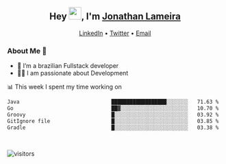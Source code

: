 <h2 align="center">Hey <img src="https://github.com/TheDudeThatCode/TheDudeThatCode/blob/master/Assets/Hi.gif" width="29">, I'm <a href="https://www.linkedin.com/in/jonathanlameira/">Jonathan Lameira</a></h2>
<p align="center">
  <a href="https://www.linkedin.com/in/jonathanlameira/">LinkedIn</a> •
  <a href="https://twitter.com/jlameira">Twitter</a> •
  <a href="mailto:jlameira@gmail.com">Email</a>
</p>

### About Me 🚀
- 🌱  I’m a brazilian Fullstack developer</br>
- 👨‍💻  I am passionate about Development</br>

<!-- ![Jonathan Lameira github stats](https://github-readme-stats.vercel.app/api?username=jlameirameli&show_icons=true&hide_border=true)&nbsp;&nbsp; -->

📊 This week I spent my time working on
<!--START_SECTION:waka-->

```txt
Java                              ██████████████████░░░░░░░   71.63 %
Go                                ██▓░░░░░░░░░░░░░░░░░░░░░░   10.70 %
Groovy                            █░░░░░░░░░░░░░░░░░░░░░░░░   03.92 %
GitIgnore file                    █░░░░░░░░░░░░░░░░░░░░░░░░   03.85 %
Gradle                            █░░░░░░░░░░░░░░░░░░░░░░░░   03.38 %
```

<!--END_SECTION:waka-->

<br />

![visitors](https://visitor-badge.laobi.icu/badge?page_id=jlameira.jlameira)
